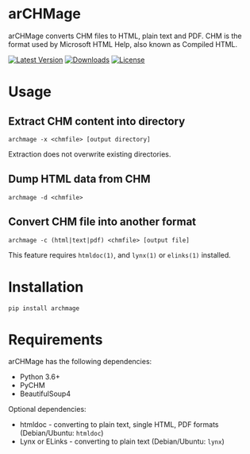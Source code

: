 arCHMage
========

arCHMage converts CHM files to HTML, plain text and PDF. CHM is the format used
by Microsoft HTML Help, also known as Compiled HTML.

[![Latest Version](https://img.shields.io/pypi/v/archmage.svg)](https://pypi.python.org/pypi/archmage/)
[![Downloads](https://img.shields.io/pypi/dm/archmage.svg)](https://pypi.python.org/pypi/archmage/)
[![License](https://img.shields.io/github/license/dottedmag/archmage.svg)](https://pypi.python.org/pypi/archmage/)

Usage
=====

Extract CHM content into directory
----------------------------------

    archmage -x <chmfile> [output directory]

Extraction does not overwrite existing directories.

Dump HTML data from CHM
-----------------------

    archmage -d <chmfile>

Convert CHM file into another format
------------------------------------

    archmage -c (html|text|pdf) <chmfile> [output file]

This feature requires `htmldoc(1)`, and `lynx(1)` or `elinks(1)` installed.

Installation
============

    pip install archmage

Requirements
============

arCHMage has the following dependencies:

  * Python 3.6+
  * PyCHM
  * BeautifulSoup4

Optional dependencies:

  * htmldoc - converting to plain text, single HTML, PDF formats
    (Debian/Ubuntu: `htmldoc`)
  * Lynx or ELinks - converting to plain text
    (Debian/Ubuntu: `lynx`)
